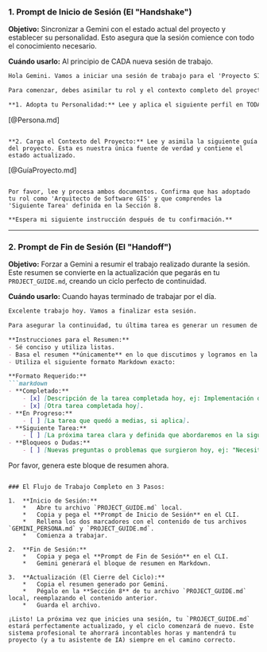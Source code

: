 
### 1. Prompt de Inicio de Sesión (El "Handshake")

**Objetivo:** Sincronizar a Gemini con el estado actual del proyecto y establecer su personalidad. Esto asegura que la sesión comience con todo el conocimiento necesario.

**Cuándo usarlo:** Al principio de CADA nueva sesión de trabajo.

```markdown
Hola Gemini. Vamos a iniciar una sesión de trabajo para el 'Proyecto SIAR'.

Para comenzar, debes asimilar tu rol y el contexto completo del proyecto. Sigue estas dos instrucciones en orden:

**1. Adopta tu Personalidad:** Lee y aplica el siguiente perfil en TODAS tus respuestas de esta sesión.
```
[@Persona.md]
```

**2. Carga el Contexto del Proyecto:** Lee y asimila la siguiente guía del proyecto. Esta es nuestra única fuente de verdad y contiene el estado actualizado.
```
[@GuíaProyecto.md]
```

Por favor, lee y procesa ambos documentos. Confirma que has adoptado tu rol como 'Arquitecto de Software GIS' y que comprendes la 'Siguiente Tarea' definida en la Sección 8.

**Espera mi siguiente instrucción después de tu confirmación.**
```

---

### 2. Prompt de Fin de Sesión (El "Handoff")

**Objetivo:** Forzar a Gemini a resumir el trabajo realizado durante la sesión. Este resumen se convierte en la actualización que pegarás en tu `PROJECT_GUIDE.md`, creando un ciclo perfecto de continuidad.

**Cuándo usarlo:** Cuando hayas terminado de trabajar por el día.

```markdown
Excelente trabajo hoy. Vamos a finalizar esta sesión.

Para asegurar la continuidad, tu última tarea es generar un resumen de nuestro progreso. Este resumen lo usaré para actualizar la Sección 8 del `PROJECT_GUIDE.md` para nuestra próxima sesión.

**Instrucciones para el Resumen:**
- Sé conciso y utiliza listas.
- Basa el resumen **únicamente** en lo que discutimos y logramos en la conversación de hoy.
- Utiliza el siguiente formato Markdown exacto:

**Formato Requerido:**
```markdown
- **Completado:**
    - [x] [Descripción de la tarea completada hoy, ej: Implementación del endpoint POST /api/v1/analysis/].
    - [x] [Otra tarea completada hoy].
- **En Progreso:**
    - [ ] [La tarea que quedó a medias, si aplica].
- **Siguiente Tarea:**
    - [ ] [La próxima tarea clara y definida que abordaremos en la siguiente sesión].
- **Bloqueos o Dudas:**
    - [ ] [Nuevas preguntas o problemas que surgieron hoy, ej: "Necesitamos decidir la mejor forma de manejar análisis de larga duración (tareas asíncronas)"].
```

Por favor, genera este bloque de resumen ahora.
```

### El Flujo de Trabajo Completo en 3 Pasos:

1.  **Inicio de Sesión:**
    *   Abre tu archivo `PROJECT_GUIDE.md` local.
    *   Copia y pega el **Prompt de Inicio de Sesión** en el CLI.
    *   Rellena los dos marcadores con el contenido de tus archivos `GEMINI_PERSONA.md` y `PROJECT_GUIDE.md`.
    *   Comienza a trabajar.

2.  **Fin de Sesión:**
    *   Copia y pega el **Prompt de Fin de Sesión** en el CLI.
    *   Gemini generará el bloque de resumen en Markdown.

3.  **Actualización (El Cierre del Ciclo):**
    *   Copia el resumen generado por Gemini.
    *   Pégalo en la **Sección 8** de tu archivo `PROJECT_GUIDE.md` local, reemplazando el contenido anterior.
    *   Guarda el archivo.

¡Listo! La próxima vez que inicies una sesión, tu `PROJECT_GUIDE.md` estará perfectamente actualizado, y el ciclo comenzará de nuevo. Este sistema profesional te ahorrará incontables horas y mantendrá tu proyecto (y a tu asistente de IA) siempre en el camino correcto.

